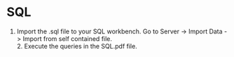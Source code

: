 # SQL

1. Import the .sql file to your SQL workbench. Go to Server -> Import Data -> Import from self contained file.
<br>2. Execute the queries in the SQL.pdf file.

